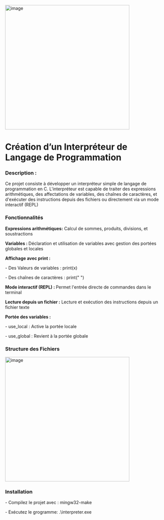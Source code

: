 <img width="402" alt="image" src="https://github.com/user-attachments/assets/da654c75-9e4b-4f6d-8e2c-ec76466c8dbb"><h1>Création d’un Interpréteur de Langage de Programmation</h1>

<h3>Description :</h3>

<p>Ce projet consiste à développer un interpréteur simple de langage de programmation en C. L'interpréteur est capable de traiter des expressions arithmétiques, des affectations de variables, des chaînes de caractères, et d'exécuter des instructions depuis des fichiers ou directement via un mode interactif (REPL)</p>

<h3>Fonctionnalités</h3>

<p><strong>Expressions arithmétiques:</strong> Calcul de sommes, produits, divisions, et soustractions <br></p>
<p><strong>Variables : </strong>Déclaration et utilisation de variables avec gestion des portées globales et locales<br></p>
<p><strong>Affichage avec print :</strong><br></p>
<p>- Des Valeurs de variables : print(x)<br></p>
<p>- Des chaînes de caractères : print(" ")<br></p>
<p><strong>Mode interactif (REPL) : </strong>Permet l'entrée directe de commandes dans le terminal<br></p>
<p><strong>Lecture depuis un fichier :</strong> Lecture et exécution des instructions depuis un fichier texte<br></p>
<p><strong>Portée des variables :</strong><br></p>
<p>- use_local : Active la portée locale<br></p>
<p>- use_global : Revient à la portée globale<br></p>

<h3>Structure des Fichiers</h3>

<img width="402" alt="image" src="https://github.com/user-attachments/assets/b2b64434-2cb1-4e20-83f4-c16c122bc8d4">


<h3>Installation </h3>

<p>- Compilez le projet avec : mingw32-make</p>
<p>- Exécutez le grogramme: .\interpreter.exe </p>
